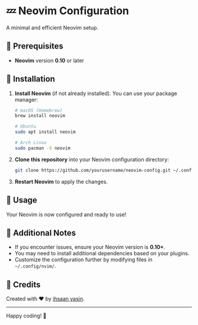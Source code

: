 # 💤 Neovim Configuration

A minimal and efficient Neovim setup.

## 📌 Prerequisites
- **Neovim** version **0.10** or later

## 🚀 Installation
1. **Install Neovim** (if not already installed). You can use your package manager:
   ```sh
   # macOS (Homebrew)
   brew install neovim
   
   # Ubuntu
   sudo apt install neovim
   
   # Arch Linux
   sudo pacman -S neovim
   ```

2. **Clone this repository** into your Neovim configuration directory:
   ```sh
   git clone https://github.com/yourusername/neovim-config.git ~/.config/nvim
   ```

3. **Restart Neovim** to apply the changes.

## 🎯 Usage
Your Neovim is now configured and ready to use!

## 📖 Additional Notes
- If you encounter issues, ensure your Neovim version is **0.10+**.
- You may need to install additional dependencies based on your plugins.
- Customize the configuration further by modifying files in `~/.config/nvim/`.

## 🎩 Credits
Created with ❤️ by [ihsaan yasin](https://github.com/iyasinn).

---
Happy coding! 🚀

